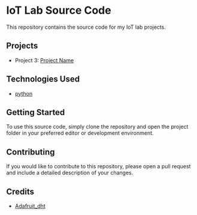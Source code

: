 # IoT Lab Source Code

This repository contains the source code for my IoT lab projects.

## Projects

- Project 3: [Project Name](dht11sensor.py/)

## Technologies Used

- [python](https://python.com/)

## Getting Started

To use this source code, simply clone the repository and open the project folder in your preferred editor or development environment.

## Contributing

If you would like to contribute to this repository, please open a pull request and include a detailed description of your changes.

## Credits

- [Adafruit_dht](https://library1.com/)

